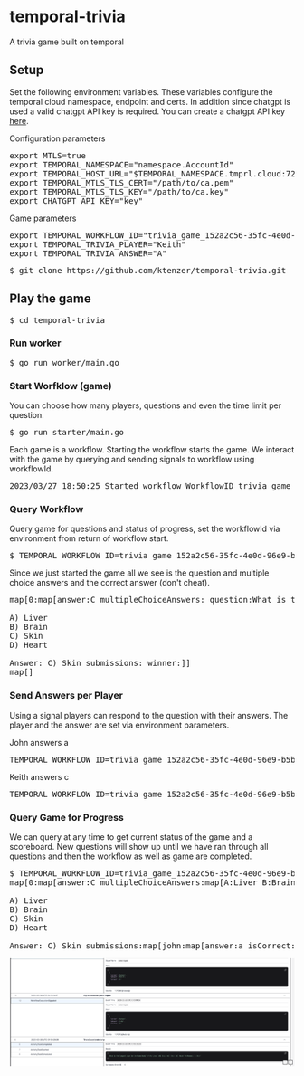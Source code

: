 # temporal-trivia
A trivia game built on temporal

## Setup
Set the following environment variables. These variables configure the temporal cloud namespace, endpoint and certs. In addition since chatgpt is used a valid chatgpt API key is required. You can create a chatgpt API key [here](https://platform.openai.com/account/api-keys).

Configuration parameters
<pre>
export MTLS=true
export TEMPORAL_NAMESPACE="namespace.AccountId"
export TEMPORAL_HOST_URL="$TEMPORAL_NAMESPACE.tmprl.cloud:7233"
export TEMPORAL_MTLS_TLS_CERT="/path/to/ca.pem"
export TEMPORAL_MTLS_TLS_KEY="/path/to/ca.key"
export CHATGPT_API_KEY="key"
</pre>

Game parameters
<pre>
export TEMPORAL_WORKFLOW_ID="trivia_game_152a2c56-35fc-4e0d-96e9-b5b9544ab9a9"
export TEMPORAL_TRIVIA_PLAYER="Keith"
export TEMPORAL_TRIVIA_ANSWER="A"
</pre>

<pre>
$ git clone https://github.com/ktenzer/temporal-trivia.git
</pre>

## Play the game
<pre>
$ cd temporal-trivia
</pre>

### Run worker
<pre>
$ go run worker/main.go
</pre>

### Start Worfklow (game)
You can choose how many players, questions and even the time limit per question.

<pre>
$ go run starter/main.go
</pre>

Each game is a workflow. Starting the workflow starts the game. We interact with the game by querying and sending signals to workflow using workflowId.

<pre>
2023/03/27 18:50:25 Started workflow WorkflowID trivia_game_152a2c56-35fc-4e0d-96e9-b5b9544ab9a9 RunID 06f87678-06b7-404b-8629-5ead6cc06e96
</pre>

### Query Workflow
Query game for questions and status of progress, set the workflowId via environment from return of workflow start.
<pre>
$ TEMPORAL_WORKFLOW_ID=trivia_game_152a2c56-35fc-4e0d-96e9-b5b9544ab9a9 go run query/main.go
</pre>

Since we just started the game all we see is the question and multiple choice answers and the correct answer (don't cheat).
<pre>
map[0:map[answer:C multipleChoiceAnswers:<nil> question:What is the largest organ in the human body? 

A) Liver 
B) Brain 
C) Skin 
D) Heart 

Answer: C) Skin submissions:<nil> winner:]]
map[]
</pre>

### Send Answers per Player
Using a signal players can respond to the question with their answers. The player and the answer are set via environment parameters.

John answers a
<pre>
TEMPORAL_WORKFLOW_ID=trivia_game_152a2c56-35fc-4e0d-96e9-b5b9544ab9a9 TEMPORAL_TRIVIA_PLAYER=john TEMPORAL_TRIVIA_ANSWER=a go run signaler/main.go 
</pre>

Keith answers c
<pre>
TEMPORAL_WORKFLOW_ID=trivia_game_152a2c56-35fc-4e0d-96e9-b5b9544ab9a9 TEMPORAL_TRIVIA_PLAYER=keith TEMPORAL_TRIVIA_ANSWER=c go run signaler/main.go
</pre>

### Query Game for Progress
We can query at any time to get current status of the game and a scoreboard. New questions will show up until we have ran through all questions and then the workflow as well as game are completed.
<pre>
$ TEMPORAL_WORKFLOW_ID=trivia_game_152a2c56-35fc-4e0d-96e9-b5b9544ab9a9 go run query/main.go
map[0:map[answer:C multipleChoiceAnswers:map[A:Liver B:Brain C:Skin D:Heart] question:What is the largest organ in the human body? 

A) Liver 
B) Brain 
C) Skin 
D) Heart 

Answer: C) Skin submissions:map[john:map[answer:a isCorrect:false] keith:map[answer:c isCorrect:true]] winner:keith]
</pre>

![Event History](/img/history.png)
